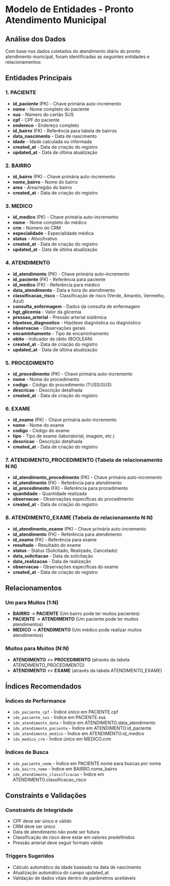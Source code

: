 # Modelo de Entidades - Pronto Atendimento Municipal

## Análise dos Dados

Com base nos dados coletados do atendimento diário do pronto atendimento municipal, foram identificadas as seguintes entidades e relacionamentos:

## Entidades Principais

### 1. PACIENTE
- **id_paciente** (PK) - Chave primária auto-incremento
- **nome** - Nome completo do paciente
- **sus** - Número do cartão SUS
- **cpf** - CPF do paciente
- **endereco** - Endereço completo
- **id_bairro** (FK) - Referência para tabela de bairros
- **data_nascimento** - Data de nascimento
- **idade** - Idade calculada ou informada
- **created_at** - Data de criação do registro
- **updated_at** - Data de última atualização

### 2. BAIRRO
- **id_bairro** (PK) - Chave primária auto-incremento
- **nome_bairro** - Nome do bairro
- **area** - Área/região do bairro
- **created_at** - Data de criação do registro

### 3. MEDICO
- **id_medico** (PK) - Chave primária auto-incremento
- **nome** - Nome completo do médico
- **crm** - Número do CRM
- **especialidade** - Especialidade médica
- **status** - Ativo/Inativo
- **created_at** - Data de criação do registro
- **updated_at** - Data de última atualização

### 4. ATENDIMENTO
- **id_atendimento** (PK) - Chave primária auto-incremento
- **id_paciente** (FK) - Referência para paciente
- **id_medico** (FK) - Referência para médico
- **data_atendimento** - Data e hora do atendimento
- **classificacao_risco** - Classificação de risco (Verde, Amarelo, Vermelho, Azul)
- **consulta_enfermagem** - Dados da consulta de enfermagem
- **hgt_glicemia** - Valor da glicemia
- **pressao_arterial** - Pressão arterial sistêmica
- **hipotese_diagnostico** - Hipótese diagnóstica ou diagnóstico
- **observacao** - Observações gerais
- **encaminhamento** - Tipo de encaminhamento
- **obito** - Indicador de óbito (BOOLEAN)
- **created_at** - Data de criação do registro
- **updated_at** - Data de última atualização

### 5. PROCEDIMENTO
- **id_procedimento** (PK) - Chave primária auto-incremento
- **nome** - Nome do procedimento
- **codigo** - Código do procedimento (TUSS/SUS)
- **descricao** - Descrição detalhada
- **created_at** - Data de criação do registro

### 6. EXAME
- **id_exame** (PK) - Chave primária auto-incremento
- **nome** - Nome do exame
- **codigo** - Código do exame
- **tipo** - Tipo de exame (laboratorial, imagem, etc.)
- **descricao** - Descrição detalhada
- **created_at** - Data de criação do registro

### 7. ATENDIMENTO_PROCEDIMENTO (Tabela de relacionamento N:N)
- **id_atendimento_procedimento** (PK) - Chave primária auto-incremento
- **id_atendimento** (FK) - Referência para atendimento
- **id_procedimento** (FK) - Referência para procedimento
- **quantidade** - Quantidade realizada
- **observacao** - Observações específicas do procedimento
- **created_at** - Data de criação do registro

### 8. ATENDIMENTO_EXAME (Tabela de relacionamento N:N)
- **id_atendimento_exame** (PK) - Chave primária auto-incremento
- **id_atendimento** (FK) - Referência para atendimento
- **id_exame** (FK) - Referência para exame
- **resultado** - Resultado do exame
- **status** - Status (Solicitado, Realizado, Cancelado)
- **data_solicitacao** - Data de solicitação
- **data_realizacao** - Data de realização
- **observacao** - Observações específicas do exame
- **created_at** - Data de criação do registro

## Relacionamentos

### Um para Muitos (1:N)
- **BAIRRO** → **PACIENTE** (Um bairro pode ter muitos pacientes)
- **PACIENTE** → **ATENDIMENTO** (Um paciente pode ter muitos atendimentos)
- **MEDICO** → **ATENDIMENTO** (Um médico pode realizar muitos atendimentos)

### Muitos para Muitos (N:N)
- **ATENDIMENTO** ↔ **PROCEDIMENTO** (através da tabela ATENDIMENTO_PROCEDIMENTO)
- **ATENDIMENTO** ↔ **EXAME** (através da tabela ATENDIMENTO_EXAME)

## Índices Recomendados

### Índices de Performance
- `idx_paciente_cpf` - Índice único em PACIENTE.cpf
- `idx_paciente_sus` - Índice em PACIENTE.sus
- `idx_atendimento_data` - Índice em ATENDIMENTO.data_atendimento
- `idx_atendimento_paciente` - Índice em ATENDIMENTO.id_paciente
- `idx_atendimento_medico` - Índice em ATENDIMENTO.id_medico
- `idx_medico_crm` - Índice único em MEDICO.crm

### Índices de Busca
- `idx_paciente_nome` - Índice em PACIENTE.nome para buscas por nome
- `idx_bairro_nome` - Índice em BAIRRO.nome_bairro
- `idx_atendimento_classificacao` - Índice em ATENDIMENTO.classificacao_risco

## Constraints e Validações

### Constraints de Integridade
- CPF deve ser único e válido
- CRM deve ser único
- Data de atendimento não pode ser futura
- Classificação de risco deve estar em valores predefinidos
- Pressão arterial deve seguir formato válido

### Triggers Sugeridos
- Cálculo automático da idade baseado na data de nascimento
- Atualização automática do campo updated_at
- Validação de dados vitais dentro de parâmetros aceitáveis
